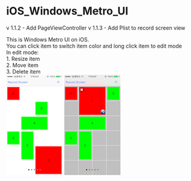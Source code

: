 iOS_Windows_Metro_UI
========================

v 1.1.2 - Add PageViewController
v 1.1.3 - Add Plist to record screen view

This is Windows Metro UI on iOS.  
You can click item to switch item color and long click item to edit mode  
In edit mode:  
	1. Resize item  
	2. Move item  
	3. Delete item  
![alt tag](/1.png)
![alt tag](/2.png)
